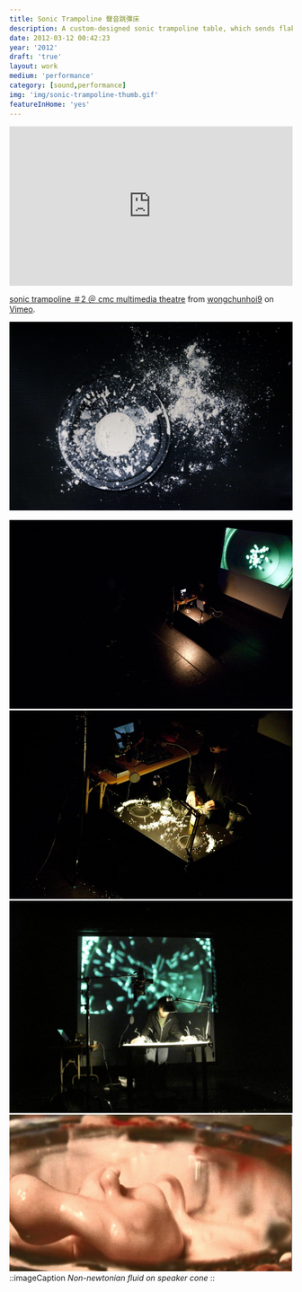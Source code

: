 ```yaml
---
title: Sonic Trampoline 聲音跳彈床
description: A custom-designed sonic trampoline table, which sends flakes of plastic, foams, fine powders and unknown fluid into a hypnotic sonic dance with intense sound induced vibration.
date: 2012-03-12 00:42:23
year: '2012'
draft: 'true'
layout: work
medium: 'performance'
category: [sound,performance]
img: 'img/sonic-trampoline-thumb.gif'
featureInHome: 'yes'
---
```



<div style="padding:56.25% 0 0 0;position:relative;"><iframe src="https://player.vimeo.com/video/58564881?h=a9e1529055" style="position:absolute;top:0;left:0;width:100%;height:100%;aspect-ratio: 16/9;" frameborder="0" allow="autoplay; fullscreen; picture-in-picture" allowfullscreen></iframe></div><script src="https://player.vimeo.com/api/player.js"></script>
<p><a href="https://vimeo.com/58564881">sonic trampoline ＃2 ＠ cmc multimedia theatre</a> from <a href="https://vimeo.com/user4910473">wongchunhoi9</a> on <a href="https://vimeo.com">Vimeo</a>.</p>

![Alt text](/img/sonic-trampoline/WongChunHoi_sonic%20trampoline_72dpi.jpg)

![Alt text](/img/sonic-trampoline/292195_10151459115845114_331349400113_23354455_818717810_n.jpg)
![Alt text](/img/sonic-trampoline/562905_10151459116115114_331349400113_23354460_1092095059_n.jpg)
![Alt text](/img/sonic-trampoline/IMG_8111.JPG)
![Alt text](/img/sonic-trampoline/Screen%20shot%202011-05-02%20at%209.21.31%20PM.png)
::imageCaption
*Non-newtonian fluid on speaker cone*
::